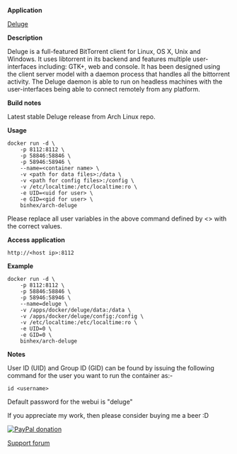 **Application**

[Deluge](http://deluge-torrent.org/)

**Description**

Deluge is a full-featured ​BitTorrent client for Linux, OS X, Unix and Windows. It uses ​libtorrent in its backend and features multiple user-interfaces including: GTK+, web and console. It has been designed using the client server model with a daemon process that handles all the bittorrent activity. The Deluge daemon is able to run on headless machines with the user-interfaces being able to connect remotely from any platform.

**Build notes**

Latest stable Deluge release from Arch Linux repo.

**Usage**
```
docker run -d \
    -p 8112:8112 \
    -p 58846:58846 \
    -p 58946:58946 \
    --name=<container name> \
    -v <path for data files>:/data \
    -v <path for config files>:/config \
    -v /etc/localtime:/etc/localtime:ro \
    -e UID=<uid for user> \
    -e GID=<gid for user> \
    binhex/arch-deluge
```

Please replace all user variables in the above command defined by <> with the correct values.

**Access application**<br>

`http://<host ip>:8112`

**Example**
```
docker run -d \
    -p 8112:8112 \
    -p 58846:58846 \
    -p 58946:58946 \
    --name=deluge \
    -v /apps/docker/deluge/data:/data \
    -v /apps/docker/deluge/config:/config \
    -v /etc/localtime:/etc/localtime:ro \
    -e UID=0 \
    -e GID=0 \
    binhex/arch-deluge
```

**Notes**<br>

User ID (UID) and Group ID (GID) can be found by issuing the following command for the user you want to run the container as:-

```
id <username>
```

Default password for the webui is "deluge"

If you appreciate my work, then please consider buying me a beer  :D

[![PayPal donation](https://www.paypal.com/en_US/i/btn/btn_donate_SM.gif)](https://www.paypal.com/cgi-bin/webscr?cmd=_s-xclick&hosted_button_id=MM5E27UX6AUU4)

[Support forum](http://lime-technology.com/forum/index.php?topic=45820.0)